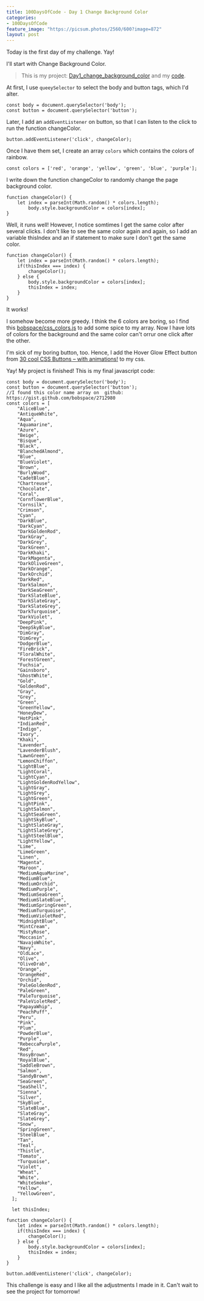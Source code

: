 ```yaml
---
title: 100DaysOfCode - Day 1 Change Background Color
categories:
- 100DaysOfCode
feature_image: "https://picsum.photos/2560/600?image=872"
layout: post
---
```


Today is the first day of my challenge. Yay! 

I'll start with Change Background Color. 

> This is my project: [Day1_change_background_color](https://portfolio.tsainei.com/100DaysOfCode/Day1_change_background_color/) and my [code](https://github.com/tsainei/portfolio/tree/main/100DaysOfCode/Day1_change_background_color).

At first, I use `queeySelector` to select the body and button tags, which I'd alter. 

```
const body = document.querySelector('body');
const button = document.querySelector('button');
```

Later, I add an `addEventListener` on button, so that I can listen to the click to run the function changeColor.

```
button.addEventListener('click', changeColor);
```

Once I have them set, I create an array `colors` which contains the colors of rainbow.

```
const colors = ['red', 'orange', 'yellow', 'green', 'blue', 'purple'];
```

I write down the function changeColor to randomly change the page background color.

```
function changeColor() {
    let index = parseInt(Math.random() * colors.length);  
        body.style.backgroundColor = colors[index];
}
```

Well, it runs well! However, I notice somtimes I get the same color after several clicks. I don't like to see the same color again and again, so I add an variable thisIndex and an if statement to make sure I don't get the same color.

```
function changeColor() {
    let index = parseInt(Math.random() * colors.length);
    if(thisIndex === index) {
        changeColor();
    } else {
        body.style.backgroundColor = colors[index];
        thisIndex = index;
    } 
}
```

It works!

I somehow become more greedy. I think the 6 colors are boring, so I find this [bobspace/css_colors.js](https://gist.github.com/bobspace/2712980) to add some spice to my array. Now I have lots of colors for the background and the same color can't orrur one click after the other.

I'm sick of my boring button, too. Hence, I add the Hover Glow Effect button from [30 cool CSS Buttons – with animations!](https://webdeasy.de/en/top-css-buttons-en/) to my css.

Yay! My project is finished! This is my final javascript code:

```
const body = document.querySelector('body');
const button = document.querySelector('button');
//I found this color name array on  github: https://gist.github.com/bobspace/2712980
const colors = [
    "AliceBlue",
    "AntiqueWhite",
    "Aqua",
    "Aquamarine",
    "Azure",
    "Beige",
    "Bisque",
    "Black",
    "BlanchedAlmond",
    "Blue",
    "BlueViolet",
    "Brown",
    "BurlyWood",
    "CadetBlue",
    "Chartreuse",
    "Chocolate",
    "Coral",
    "CornflowerBlue",
    "Cornsilk",
    "Crimson",
    "Cyan",
    "DarkBlue",
    "DarkCyan",
    "DarkGoldenRod",
    "DarkGray",
    "DarkGrey",
    "DarkGreen",
    "DarkKhaki",
    "DarkMagenta",
    "DarkOliveGreen",
    "DarkOrange",
    "DarkOrchid",
    "DarkRed",
    "DarkSalmon",
    "DarkSeaGreen",
    "DarkSlateBlue",
    "DarkSlateGray",
    "DarkSlateGrey",
    "DarkTurquoise",
    "DarkViolet",
    "DeepPink",
    "DeepSkyBlue",
    "DimGray",
    "DimGrey",
    "DodgerBlue",
    "FireBrick",
    "FloralWhite",
    "ForestGreen",
    "Fuchsia",
    "Gainsboro",
    "GhostWhite",
    "Gold",
    "GoldenRod",
    "Gray",
    "Grey",
    "Green",
    "GreenYellow",
    "HoneyDew",
    "HotPink",
    "IndianRed",
    "Indigo",
    "Ivory",
    "Khaki",
    "Lavender",
    "LavenderBlush",
    "LawnGreen",
    "LemonChiffon",
    "LightBlue",
    "LightCoral",
    "LightCyan",
    "LightGoldenRodYellow",
    "LightGray",
    "LightGrey",
    "LightGreen",
    "LightPink",
    "LightSalmon",
    "LightSeaGreen",
    "LightSkyBlue",
    "LightSlateGray",
    "LightSlateGrey",
    "LightSteelBlue",
    "LightYellow",
    "Lime",
    "LimeGreen",
    "Linen",
    "Magenta",
    "Maroon",
    "MediumAquaMarine",
    "MediumBlue",
    "MediumOrchid",
    "MediumPurple",
    "MediumSeaGreen",
    "MediumSlateBlue",
    "MediumSpringGreen",
    "MediumTurquoise",
    "MediumVioletRed",
    "MidnightBlue",
    "MintCream",
    "MistyRose",
    "Moccasin",
    "NavajoWhite",
    "Navy",
    "OldLace",
    "Olive",
    "OliveDrab",
    "Orange",
    "OrangeRed",
    "Orchid",
    "PaleGoldenRod",
    "PaleGreen",
    "PaleTurquoise",
    "PaleVioletRed",
    "PapayaWhip",
    "PeachPuff",
    "Peru",
    "Pink",
    "Plum",
    "PowderBlue",
    "Purple",
    "RebeccaPurple",
    "Red",
    "RosyBrown",
    "RoyalBlue",
    "SaddleBrown",
    "Salmon",
    "SandyBrown",
    "SeaGreen",
    "SeaShell",
    "Sienna",
    "Silver",
    "SkyBlue",
    "SlateBlue",
    "SlateGray",
    "SlateGrey",
    "Snow",
    "SpringGreen",
    "SteelBlue",
    "Tan",
    "Teal",
    "Thistle",
    "Tomato",
    "Turquoise",
    "Violet",
    "Wheat",
    "White",
    "WhiteSmoke",
    "Yellow",
    "YellowGreen",
  ];

  let thisIndex;

function changeColor() {
    let index = parseInt(Math.random() * colors.length);
    if(thisIndex === index) {
        changeColor();
    } else {
        body.style.backgroundColor = colors[index];
        thisIndex = index;
    } 
}

button.addEventListener('click', changeColor);
```

This challenge is easy and I like all the adjustments I made in it. Can't wait to see the project for tomorrow!
